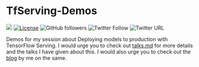 # TfServing-Demos

[![](https://img.shields.io/badge/Rishit-Dagli-brightgreen.svg?colorB=00ff00)](https://www.rishit.tech)
[![License](https://img.shields.io/badge/License-Apache%202.0-blue.svg)](https://opensource.org/licenses/Apache-2.0)
![GitHub followers](https://img.shields.io/github/followers/Rishit-dagli?style=social)
![Twitter Follow](https://img.shields.io/twitter/follow/rishit_dagli?style=social)
![Twitter URL](https://img.shields.io/twitter/url?style=social&url=https%3A%2F%2Fgithub.com%2FRishit-dagli%2FGDG-Ahmedabad-2020)

Demos for my session about Deploying models to production with TensorFlow Serving. I would urge you to check out 
[talks.md](https://github.com/Rishit-dagli/GDG-Ahmedabad-2020/blob/master/talks.md) for more details and the talks I have given about this. I would also urge you to check out the 
[blog](https://towardsdatascience.com/deploying-models-to-production-with-tensorflow-model-server-225a81859031) by me on the same.
